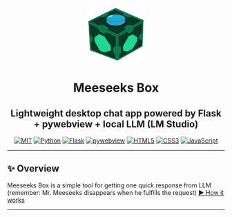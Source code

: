<p align="center">
  <img src="static/assets/box-256.png" width="132" height="132" alt="Meeseeks Box Icon">
</p>
<h1 align="center">Meeseeks Box</h1>
<h2 align="center">
  Lightweight desktop chat app powered by Flask + pywebview + local LLM (LM Studio)
</h2>

<p align="center">
  <a href="#"><img src="https://img.shields.io/badge/License-MIT-blue.svg" alt="MIT"></a>
  <a href="#"><img src="https://img.shields.io/badge/Python-3.10%2B-3776AB.svg?logo=python&logoColor=white" alt="Python"></a>
  <a href="#"><img src="https://img.shields.io/badge/Flask-3.x-000000.svg?logo=flask&logoColor=white" alt="Flask"></a>
  <a href="#"><img src="https://img.shields.io/badge/pywebview-4.x-4B32C3.svg" alt="pywebview"></a>
  <a href="#"><img src="https://img.shields.io/badge/HTML5-E34F26.svg?logo=html5&logoColor=white" alt="HTML5"></a>
  <a href="#"><img src="https://img.shields.io/badge/CSS3-1572B6.svg?logo=css3&logoColor=white" alt="CSS3"></a>
  <a href="#"><img src="https://img.shields.io/badge/JavaScript-F7DF1E.svg?logo=javascript&logoColor=000000" alt="JavaScript"></a>
</p>

---

## ✨ Overview

Meeseeks Box is a simple tool for getting one quick response from LLM (remember: Mr. Meeseeks disappears when he fulfills the request)
[▶ How it works](https://hamelumster.github.io/meeseeks-box/) 

---




